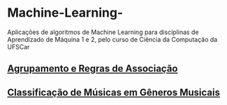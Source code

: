# Machine-Learning-
Aplicações de algoritmos de Machine Learning para disciplinas de Aprendizado de Máquina 1 e 2, pelo curso de Ciência da Computação da UFSCar


## [Agrupamento e Regras de Associação](https://github.com/enio-martinelli/Machine-Learning-/tree/Agrupamento/Regras_Associa%C3%A7%C3%A3o)
## [Classificação de Músicas em Gêneros Musicais](https://github.com/enio-martinelli/Machine-Learning-/tree/Classifica%C3%A7%C3%A3o_Musicas_Label_Propagation)

